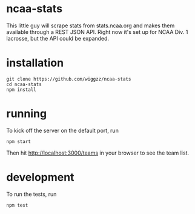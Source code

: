 # ncaa-stats

This little guy will scrape stats from stats.ncaa.org and makes them available through a REST JSON API. Right now it's set up for NCAA Div. 1 lacrosse, but the API could be expanded.

# installation

```
git clone https://github.com/wiggzz/ncaa-stats
cd ncaa-stats
npm install
```

# running

To kick off the server on the default port, run

```
npm start
```

Then hit [http://localhost:3000/teams](http://localhost:3000/teams) in your browser to see the team list.

# development

To run the tests, run

```
npm test
```
